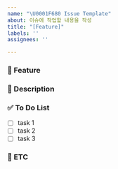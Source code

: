 ```yaml
---
name: "\U0001F680 Issue Template"
about: 이슈에 작업할 내용을 작성
title: "[Feature]"
labels: ''
assignees: ''

---
```


### 🚀 Feature
> 

### 📝 Description
> 

### ✅ To Do List
- [ ] task 1
- [ ] task 2
- [ ] task 3

### 💬 ETC
